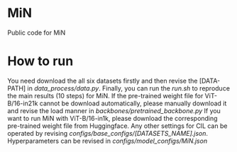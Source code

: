 # MiN
Public code for MiN

# How to run
You need download the all six datasets firstly and then revise the [DATA-PATH] in *data_process/data.py*. Finally, you can run the *run.sh* to reproduce the main results (10 steps) for MiN.
If the pre-trained weight file for ViT-B/16-in21k cannot be download automatically, please manually download it and revise the load manner in *backbones/pretrained_backbone.py*
If you want to run MiN with ViT-B/16-in1k, please download the corresponding pre-trained weight file from Huggingface.
Any other settings for CIL can be operated by revising *configs/base_configs/[DATASETS_NAME].json*. Hyperparameters can be revised in *configs/model_configs/MiN.json*

